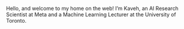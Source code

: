 Hello, and welcome to my home on the web! I’m Kaveh, an AI Research Scientist at Meta and a Machine Learning Lecturer at the University of Toronto. 
